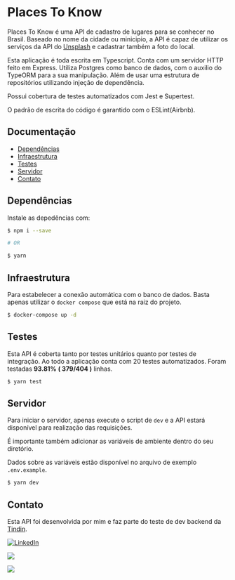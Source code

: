 ﻿# Places To Know

Places To Know é uma API de cadastro de lugares para se conhecer no Brasil. Baseado no nome da cidade ou minicipio, a API é capaz de utilizar os serviços da API do [Unsplash](https://unsplash.com/developers) e cadastrar também a foto do local.

Esta aplicação é toda escrita em Typescript. Conta com um servidor HTTP feito em Express. Utiliza Postgres como banco de dados, com o auxilio do TypeORM para a sua manipulação. Além de usar uma estrutura de repositórios utilizando injeção de dependência.

Possui cobertura de testes automatizados com Jest e Supertest.

O padrão de escrita do código é garantido com o ESLint(Airbnb).

## Documentação

- [Dependências](#dependências)
- [Infraestrutura](#infraestrutura)
- [Testes](#testes)
- [Servidor](#servidor)
- [Contato](#contato)

## Dependências

Instale as depedências com:

```bash
$ npm i --save

# OR

$ yarn
```

## Infraestrutura

Para estabelecer a conexão automática com o banco de dados. Basta apenas utilizar o `docker compose` que está na raiz do projeto.

```bash
$ docker-compose up -d
```

## Testes

Esta API é coberta tanto por testes unitários quanto por testes de integração. Ao todo a aplicação conta com 20 testes automatizados. Foram testadas **93.81%** **( 379/404 )** linhas.

```bash
$ yarn test
```

## Servidor

Para iniciar o servidor, apenas execute o script de `dev` e a API estará disponível para realização das requisições.

É importante também adicionar as variáveis de ambiente dentro do seu diretório.

Dados sobre as variáveis estão disponível no arquivo de exemplo `.env.example`. 

```bash
$ yarn dev
```

## Contato

Esta API foi desenvolvida por mim e faz parte do teste de dev backend da [Tindin](https://www.tindin.com.br/).


[![LinkedIn](https://img.shields.io/badge/LinkedIn-tarcizio--barbosa-informational)](https://www.linkedin.com/in/tarcizio-barbosa/)

![](https://img.shields.io/badge/E--mail-tarcizio.barbosa%40outlook.com-blue)

![](https://img.shields.io/badge/WhatsApp-(91)%209%208482--7058-green)
